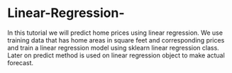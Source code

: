# Linear-Regression-
In this tutorial we will predict home prices using linear regression. We use training data that has home areas in square feet and corresponding prices and train a linear regression model using sklearn linear regression class. Later on predict method is used on linear regression object to make actual forecast. 
